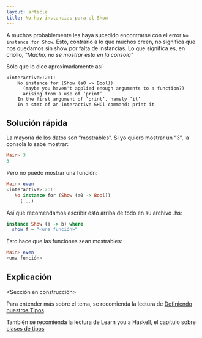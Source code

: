 ```yaml
---
layout: article
title: No hay instancias para el Show
---
```


A muchos probablemente les haya sucedido encontrarse con el error `No instance for Show`. 
Esto, contrario a lo que muchos creen, no significa que nos quedamos sin show por falta de instancias.
Lo que significa es, en criollo, _"Macho, no sé mostrar esto en la consola"_

Sólo que lo dice aproximadamente así:

```
<interactive>:2:1:
    No instance for (Show (a0 -> Bool))
      (maybe you haven't applied enough arguments to a function?)
      arising from a use of ‘print’
    In the first argument of ‘print’, namely ‘it’
    In a stmt of an interactive GHCi command: print it
```

Solución rápida
---------------

La mayoría de los datos son “mostrables”. Si yo quiero mostrar un “3”, la consola lo sabe mostrar:

```Haskell
Main> 3
3
```

Pero no puedo mostrar una función:

```Haskell
Main> even
<interactive>:2:1:
   No instance for (Show (a0 -> Bool))
     (...)
```

Así que recomendamos escribir esto arriba de todo en su archivo .hs:

```Haskell
instance Show (a -> b) where
  show f = "<una función>"
```

Esto hace que las funciones sean mostrables:

```Haskell
Main> even
<una función>
```

Explicación
-----------

<Sección en construcción>

Para entender más sobre el tema, se recomienda la lectura de [Definiendo nuestros Tipos](data--definiendo-nuestros-tipos-en-haskell.html)

También se recomienda la lectura de Learn you a Haskell, el capítulo sobre [clases de tipos](http://aprendehaskell.es/content/Tipos.html#clases-de-tipos-paso-a-paso-1a-parte)
